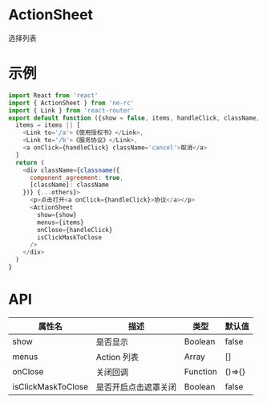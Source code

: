 # ActionSheet
选择列表
# 示例
```js
import React from 'react'
import { ActionSheet } from 'ne-rc'
import { Link } from 'react-router'
export default function ({show = false, items, handleClick, className, ...others}) {
  items = items || [
    <Link to='/a'>《使用授权书》</Link>,
    <Link to='/b'>《服务协议》</Link>,
    <a onClick={handleClick} className='cancel'>取消</a>
  ]
  return (
    <div className={classname({
      component_agreement: true,
      [className]: className
    })} {...others}>
      <p>点击打开<a onClick={handleClick}>协议</a></p>
      <ActionSheet
        show={show}
        menus={items}
        onClose={handleClick}
        isClickMaskToClose
      />
    </div>
  )
}
```
# API
属性名 | 描述 | 类型 | 默认值
--- | --- | --- | ---
show | 是否显示 | Boolean | false
menus | Action 列表 | Array | []
onClose | 关闭回调 | Function | ()=>{}
isClickMaskToClose | 是否开启点击遮罩关闭 | Boolean | false

